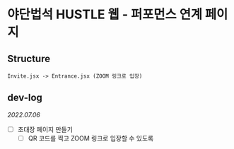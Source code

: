 # 야단법석 HUSTLE 웹 - 퍼포먼스 연계 페이지

## Structure

```
Invite.jsx -> Entrance.jsx (ZOOM 링크로 입장)
```

## dev-log

_2022.07.06_

- [ ] 초대장 페이지 만들기
  - [ ] QR 코드를 찍고 ZOOM 링크로 입장할 수 있도록

